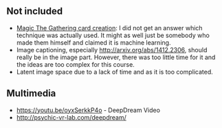 ## Not included

* [Magic The Gathering card creation](http://nerdist.com/what-happens-when-artificial-intelligence-makes-magic-the-gathering-cards/):
  I did not get an answer which technique was actually used. It might as well
  just be somebody who made them himself and claimed it is machine learning.
* Image captioning, especially http://arxiv.org/abs/1412.2306, should really
  be in the image part. However, there was too little time for it and the
  ideas are too complex for this course.
* Latent image space due to a lack of time and as it is too complicated.


## Multimedia

* https://youtu.be/oyxSerkkP4o - DeepDream Video
* http://psychic-vr-lab.com/deepdream/